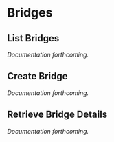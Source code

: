 # Bridges

## List Bridges

<i>Documentation forthcoming.</i>


## Create Bridge

<i>Documentation forthcoming.</i>


## Retrieve Bridge Details

<i>Documentation forthcoming.</i>
